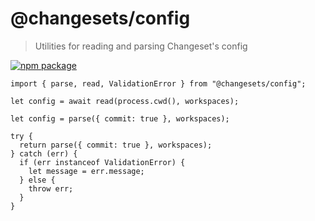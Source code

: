 # @changesets/config

> Utilities for reading and parsing Changeset's config

[![npm package](https://img.shields.io/npm/v/@changesets/config)](https://npmjs.com/package/@changesets/config)

[//]: # "[![View changelog](https://img.shields.io/badge/Explore%20Changelog-brightgreen)](./CHANGELOG.md)"

```tsx
import { parse, read, ValidationError } from "@changesets/config";

let config = await read(process.cwd(), workspaces);

let config = parse({ commit: true }, workspaces);

try {
  return parse({ commit: true }, workspaces);
} catch (err) {
  if (err instanceof ValidationError) {
    let message = err.message;
  } else {
    throw err;
  }
}
```

